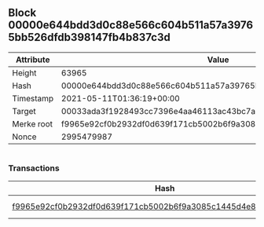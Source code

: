 ## Block 00000e644bdd3d0c88e566c604b511a57a39765bb526dfdb398147fb4b837c3d

Attribute | Value
--- | ---
Height | 63965
Hash | 00000e644bdd3d0c88e566c604b511a57a39765bb526dfdb398147fb4b837c3d
Timestamp | 2021-05-11T01:36:19+00:00
Target | 00033ada3f1928493cc7396e4aa46113ac43bc7ac52aab5d08e3934913716f64
Merke root | f9965e92cf0b2932df0d639f171cb5002b6f9a3085c1445d4e8fe62abe08990d
Nonce | 2995479987

```

```

### Transactions

Hash | Amount
--- | ---
[f9965e92cf0b2932df0d639f171cb5002b6f9a3085c1445d4e8fe62abe08990d](f9965e92cf0b2932df0d639f171cb5002b6f9a3085c1445d4e8fe62abe08990d.md) | 10.00000000 SKEPTI 
